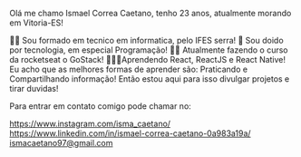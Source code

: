 Olá me chamo Ismael Correa Caetano, tenho 23 anos, atualmente morando em Vitoria-ES!

👨‍🎓 Sou formado em tecnico em informatica, pelo IFES serra!
🤪 Sou doido por tecnologia, em especial Programação!
👨‍💻 Atualmente fazendo o curso da rocketseat o GoStack!
👨‍💻📱Aprendendo React, ReactJS e React Native!
  Eu acho que as melhores formas de aprender são:
  Praticando e Compartilhando informação!
Então estou aqui para isso divulgar projetos e tirar duvidas!

Para entrar em contato comigo pode chamar no:

https://www.instagram.com/isma_caetano/
https://www.linkedin.com/in/ismael-correa-caetano-0a983a19a/
ismacaetano97@gmail.com
